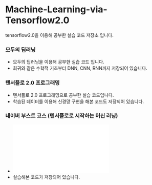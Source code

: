 # Machine-Learning-via-Tensorflow2.0
tensorflow2.0을 이용해 공부한 실습 코드 저장소 입니다.

### 모두의 딥러닝
   - 모두의 딥러닝을 이용해 공부한 실습 코드 입니다.
   - 회귀와 같은 수학적 기초부터 DNN, CNN, RNN까지 저장되어 있습니다.

### 텐서플로 2.0 프로그래밍
  - 텐서플로 2.0 프로그래밍으로 공부한 실습 코드입니다.
  - 학습된 데이터를 이용해 신경망 구현을 해본 코드도 저장되어 있습니다. 

### 네이버 부스트 코스 (텐서플로로 시작하는 머신 러닝)
  - ![수료증](certificate_A20200728-437772.pdf)
  - 실습해본 코드가 저장되어 있습니다.
